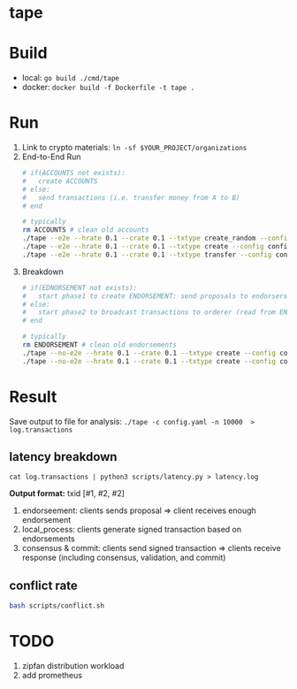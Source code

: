 # tape

# Build
- local: `go build ./cmd/tape`       
- docker: `docker build -f Dockerfile -t tape .`

# Run
1. Link to crypto materials: `ln -sf $YOUR_PROJECT/organizations`
2. End-to-End Run     
    ```bash
    # if(ACCOUNTS not exists):
    #   create ACCOUNTS  
    # else:
    #   send transactions (i.e. transfer money from A to B) 
    # end

    # typically 
    rm ACCOUNTS # clean old accounts
    ./tape --e2e --hrate 0.1 --crate 0.1 --txtype create_random --config config.yaml -n 1000  # randomly create 1000 accounts according config.yaml
    ./tape --e2e --hrate 0.1 --crate 0.1 --txtype create --config config.yaml -n 1000  # create 1000 accounts according config.yaml
    ./tape --e2e --hrate 0.1 --crate 0.1 --txtype transfer --config config.yaml -n 10000  # send 10000 transactions using ACCOUNTS
    ```
3. Breakdown      
    ```bash
    # if(EDNORSEMENT not exists):
    #   start phase1 to create ENDORSEMENT: send proposals to endorsers
    # else:
    #   start phase2 to broadcast transactions to orderer (read from ENDORSEMENT)
    # end

    # typically 
    rm ENDORSEMENT # clean old endorsements
    ./tape --no-e2e --hrate 0.1 --crate 0.1 --txtype create --config config.yaml -n 10000  # create 10000 endorsements
    ./tape --no-e2e --hrate 0.1 --crate 0.1 --txtype create --config config.yaml -n 10000  # broadcast 10000 transactions 
    ```
# Result
Save output to file for analysis: `./tape -c config.yaml -n 10000  > log.transactions `

## latency breakdown
```
cat log.transactions | python3 scripts/latency.py > latency.log  
```

**Output format:** txid [#1, #2, #2]
1. endorseement: clients sends proposal => client receives enough endorsement
2. local_process: clients generate signed transaction based on endorsements
3. consensus & commit: clients send signed transaction => clients receive response (including consensus, validation, and commit)


## conflict rate
```bash
bash scripts/conflict.sh
```

# TODO
1. zipfan distribution workload
2. add prometheus 
